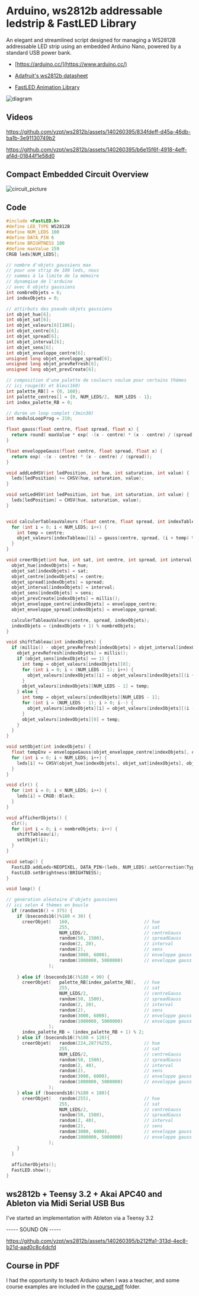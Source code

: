 # Arduino, ws2812b addressable ledstrip & FastLED Library

An elegant and streamlined script designed for managing a WS2812B addressable LED strip using an embedded Arduino Nano, powered by a standard USB power bank.

* [https://arduino.cc/](https://www.arduino.cc/)

* [Adafruit's ws2812b datasheet](https://cdn-shop.adafruit.com/datasheets/WS2812B.pdf)

* [FastLED Animation Library](https://fastled.io/)

![diagram](img/diagram_ws.png)

## Videos

https://github.com/yzpt/ws2812b/assets/140260395/834fdeff-d45a-46db-ba1b-3e91130749b2

https://github.com/yzpt/ws2812b/assets/140260395/b6e15f6f-4918-4eff-af4d-01844f1e58d0

## Compact Embedded Circuit Overview

![circuit_picture](img/circuit.jpg)

## Code

```c++
#include <FastLED.h>
#define LED_TYPE WS2812B
#define NUM_LEDS 100
#define DATA_PIN 6
#define BRIGHTNESS 180
#define maxValue 159
CRGB leds[NUM_LEDS];

// nombre d'objets gaussiens max 
// pour une strip de 100 leds, nous
// sommes à la limite de la mémoire
// dynamqiue de l'arduino 
// avec 6 objets gaussiens
int nombreObjets = 6;
int indexObjets = 0;

// attirbuts des pseudo-objets gaussiens
int objet_hue[6];
int objet_sat[6];
int objet_valeurs[6][106];
int objet_centre[6];
int objet_spread[6];
int objet_interval[6];
int objet_sens[6];
int objet_enveloppe_centre[6];
unsigned long objet_enveloppe_spread[6];
unsigned long objet_prevRefresh[6];
unsigned long objet_prevCreate[6];

// composition d'une palette de couleurs voulue pour certains thèmes
// ici rouge(0) et bleu(160)
int palette_RB[] = {0, 160};
int palette_centres[] = {0, NUM_LEDS/2,  NUM_LEDS - 1};
int index_palette_RB = 0;

// durée un loop complet (3min30)
int moduloLoopProg = 210;

float gauss(float centre, float spread, float x) {
  return round( maxValue * exp( -(x - centre) * (x - centre) / (spread)) );
}

float enveloppeGauss(float centre, float spread, float x) {
  return exp( -(x - centre) * (x - centre) / (spread));
}

void addLedHSV(int ledPosition, int hue, int saturation, int value) {
  leds[ledPosition] += CHSV(hue, saturation, value);
}

void setLedHSV(int ledPosition, int hue, int saturation, int value) {
  leds[ledPosition] = CHSV(hue, saturation, value);
}


void calculerTableauValeurs (float centre, float spread, int indexTableau) {
  for (int i = 0; i < NUM_LEDS; i++) {
    int temp = centre;
    objet_valeurs[indexTableau][i] = gauss(centre, spread, (i + temp) % NUM_LEDS);
  }
}

void creerObjet(int hue, int sat, int centre, int spread, int interval, int sens, int enveloppe_centre, unsigned long enveloppe_spread) {
  objet_hue[indexObjets] = hue;
  objet_sat[indexObjets] = sat;
  objet_centre[indexObjets] = centre;
  objet_spread[indexObjets] = spread;
  objet_interval[indexObjets] = interval;
  objet_sens[indexObjets] = sens;
  objet_prevCreate[indexObjets] = millis();
  objet_enveloppe_centre[indexObjets] = enveloppe_centre;
  objet_enveloppe_spread[indexObjets] = enveloppe_spread;

  calculerTableauValeurs(centre, spread, indexObjets);
  indexObjets = (indexObjets + 1) % nombreObjets;
}

void shiftTableau(int indexObjets) {
  if (millis() - objet_prevRefresh[indexObjets] > objet_interval[indexObjets]) {
    objet_prevRefresh[indexObjets] = millis();
    if (objet_sens[indexObjets] == 1) {
      int temp = objet_valeurs[indexObjets][0];
      for (int i = 0; i < (NUM_LEDS - 1); i++) {
        objet_valeurs[indexObjets][i] = objet_valeurs[indexObjets][(i + 1)];
      }
      objet_valeurs[indexObjets][NUM_LEDS - 1] = temp;
    } else {
      int temp = objet_valeurs[indexObjets][NUM_LEDS - 1];
      for (int i = (NUM_LEDS - 1); i > 0; i--) {
        objet_valeurs[indexObjets][i] = objet_valeurs[indexObjets][(i - 1)];
      }
      objet_valeurs[indexObjets][0] = temp;
    }
  }
}

void setObjet(int indexObjets) {
  float tempEnv = enveloppeGauss(objet_enveloppe_centre[indexObjets], objet_enveloppe_spread[indexObjets], millis() - objet_prevCreate[indexObjets]);
  for (int i = 0; i < NUM_LEDS; i++) {
    leds[i] += CHSV(objet_hue[indexObjets], objet_sat[indexObjets], objet_valeurs[indexObjets][i] * tempEnv);
  }
}

void clr() {
  for (int i = 0; i < NUM_LEDS; i++) {
    leds[i] = CRGB::Black;
  }
}

void afficherObjets() {
  clr();
  for (int i = 0; i < nombreObjets; i++) {
    shiftTableau(i);
    setObjet(i);
  }
}

void setup() {
  FastLED.addLeds<NEOPIXEL, DATA_PIN>(leds, NUM_LEDS).setCorrection(TypicalLEDStrip);
  FastLED.setBrightness(BRIGHTNESS);
}

void loop() {

// génération aléatoire d'objets gaussiens
// ici selon 4 thèmes en boucle
  if (random16() < 375) {
    if (bseconds16()%180 < 30) {
      creerObjet(   160,                            // hue
                    255,                            // sat
                    NUM_LEDS/2,                     // centreGauss
                    random(50, 1500),               // spreadGauss
                    random(2, 20),                  // interval
                    random(2),                      // sens
                    random(3000, 6000),             // enveloppe gauss centre
                    random(1000000, 5000000)        // enveloppe gauss spread
                );
      
    } else if (bseconds16()%180 < 90) {
      creerObjet(   palette_RB[index_palette_RB],   // hue
                    255,                            // sat
                    NUM_LEDS/2,                     // centreGauss
                    random(50, 1500),               // spreadGauss
                    random(2, 20),                  // interval
                    random(2),                      // sens
                    random(3000, 6000),             // enveloppe gauss centre
                    random(1000000, 5000000)        // enveloppe gauss spread
                );
      index_palette_RB = (index_palette_RB + 1) % 2;
    } else if (bseconds16()%180 < 120){
      creerObjet(   random(224,287)%255,            // hue
                    255,                            // sat
                    NUM_LEDS/2,                     // centreGauss
                    random(50, 1500),               // spreadGauss
                    random(2, 40),                  // interval
                    random(2),                      // sens
                    random(3000, 6000),             // enveloppe gauss centre
                    random(1000000, 5000000)        // enveloppe gauss spread
                );
    } else if (bseconds16()%180 < 180){
      creerObjet(   random(255),                    // hue
                    255,                            // sat
                    NUM_LEDS/2,                     // centreGauss
                    random(50, 1500),               // spreadGauss
                    random(2, 40),                  // interval
                    random(2),                      // sens
                    random(3000, 6000),             // enveloppe gauss centre
                    random(1000000, 5000000)        // enveloppe gauss spread
                );
    } 
  }
  
  afficherObjets();
  FastLED.show();
}
```

## ws2812b + Teensy 3.2 + Akai APC40 and Ableton via Midi Serial USB Bus

I've started an implementation with Ableton via a Teensy 3.2

   ----- SOUND ON -----
   
https://github.com/yzpt/ws2812b/assets/140260395/b212ffa1-313d-4ec8-b21d-aad0c8c4dcfd


## Course in PDF

I had the opportunity to teach Arduino when I was a teacher, and some course examples are included in the [course_pdf](./cours_pdf/) folder.
